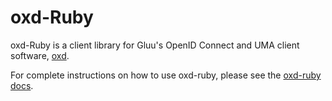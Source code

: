 # oxd-Ruby

oxd-Ruby is a client library for Gluu's OpenID Connect and UMA client software, [oxd](https://gluu.org/docs/oxd/3.1.2/). 

For complete instructions on how to use oxd-ruby, please see the [oxd-ruby docs](https://gluu.org/docs/oxd/libraries/languages/ruby/).